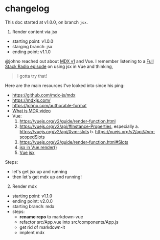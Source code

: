 # changelog

This doc started at v1.0.0, on branch `jsx`.

1. Render content via jsx

- starting point: v1.0.0
- starging branch: jsx
- ending point: v1.1.0

@johno reached out about [MDX v1](https://github.com/mdx-js/mdx) and Vue. I remember listening to a [Full Stack Radio episode](http://www.fullstackradio.com/90) on using jsx in Vue and thinking,

> I gotta try that!

Here are the main resources I've looked into since his ping:

- https://github.com/mdx-js/mdx
- https://mdxjs.com/
- https://johno.com/authorable-format
- [What is MDX video](https://www.youtube.com/watch?v=d2sQiI5NFAM&list=PLV5CVI1eNcJgCrPH_e6d57KRUTiDZgs0u)
- Vue:
  1. https://vuejs.org/v2/guide/render-function.html
  2. https://vuejs.org/v2/api/#Instance-Properties, especially
     a. https://vuejs.org/v2/api/#vm-slots
     b. https://vuejs.org/v2/api/#vm-scopedSlots
  3. https://vuejs.org/v2/guide/render-function.html#Slots
  4. [jsx in Vue.render()](https://vuejs.org/v2/guide/render-function.html#JSX)
  5. [Vue jsx](https://github.com/vuejs/jsx)

Steps:

- let's get jsx up and running
- then let's get mdx up and running!

2. Render mdx

- starting point: v1.1.0
- ending point: v2.0.0
- starting branch: mdx
- steps:
  - **rename repo** to markdown-vue
  - refactor src/App.vue into src/components/App.js
  - get rid of markdown-it
  - implent mdx
